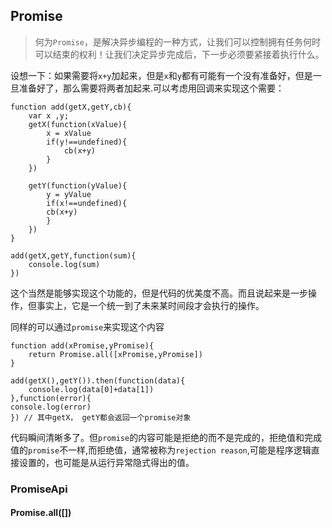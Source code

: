 ## Promise

> 何为`Promise`，是解决异步编程的一种方式，让我们可以控制拥有任务何时可以结束的权利！让我们决定异步完成后，下一步必须要紧接着执行什么。

设想一下：如果需要将`x+y`加起来，但是`x`和`y`都有可能有一个没有准备好，但是一旦准备好了，那么需要将两者加起来.可以考虑用回调来实现这个需要：

```
function add(getX,getY,cb){
	var x ,y;
	getX(function(xValue){
		x = xValue
		if(y!==undefined){
			cb(x+y)
		}
	})
	
	getY(function(yValue){
		y = yValue
		if(x!==undefined){
		cb(x+y)
		}
	})
}

add(getX,getY,function(sum){
	console.log(sum)
})
```

这个当然是能够实现这个功能的，但是代码的优美度不高。而且说起来是一步操作，但事实上，它是一个统一到了未来某时间段才会执行的操作。

同样的可以通过`promise`来实现这个内容

```
function add(xPromise,yPromise){
	return Promise.all([xPromise,yPromise])
}

add(getX(),getY()).then(function(data){
	console.log(data[0]+data[1])
},function(error){
console.log(error)
}) // 其中getX， getY都会返回一个promise对象
```

代码瞬间清晰多了。但`promise`的内容可能是拒绝的而不是完成的，拒绝值和完成值的`promise`不一样,而拒绝值，通常被称为`rejection reason`,可能是程序逻辑直接设置的，也可能是从运行异常隐式得出的值。

### PromiseApi

#### Promise.all([])